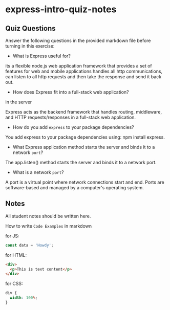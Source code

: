 # express-intro-quiz-notes

## Quiz Questions

Answer the following questions in the provided markdown file before turning in this exercise:

- What is Express useful for?

its a flexible node.js web application framework that provides a set of features for web and mobile applications
handles all http communications, can listen to all http requests and then take the response and send it back out.

- How does Express fit into a full-stack web application?

in the server

Express acts as the backend framework that handles routing, middleware, and HTTP requests/responses in a full-stack web application.

- How do you add `express` to your package dependencies?

You add express to your package dependencies using: npm install express.

- What Express application method starts the server and binds it to a network `port`?

The app.listen() method starts the server and binds it to a network port.

- What is a network `port`?

A port is a virtual point where network connections start and end. Ports are software-based and managed by a computer's operating system.

## Notes

All student notes should be written here.

How to write `Code Examples` in markdown

for JS:

```javascript
const data = 'Howdy';
```

for HTML:

```html
<div>
  <p>This is text content</p>
</div>
```

for CSS:

```css
div {
  width: 100%;
}
```
